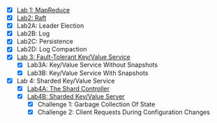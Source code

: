 
- [x] [Lab 1: MapReduce](https://github.com/suisbuds/RaftKV/blob/main/img/Lab1.png)
- [x]  [Lab2: Raft](https://github.com/suisbuds/RaftKV/blob/main/img/Lab2.png)
  - [x] Lab2A: Leader Election
  - [x] Lab2B: Log
  - [x] Lab2C: Persistence
  - [x] Lab2D: Log Compaction
- [x] [Lab 3: Fault-Tolerant Key/Value Service](https://github.com/suisbuds/RaftKV/blob/main/img/Lab3.png)
  - [x] Lab3A: Key/Value Service Without Snapshots
  - [x] Lab3B: Key/Value Service With Snapshots 
- [x] Lab 4: Sharded Key/Value Service 
  - [x] [Lab4A: The Shard Controller](https://github.com/suisbuds/RaftKV/blob/main/img/Lab4A.png)
  - [x] [Lab4B: Sharded Key/Value Server](https://github.com/suisbuds/RaftKV/blob/main/img/Lab4B.png)
    - [x] Challenge 1: Garbage Collection Of State
    - [x] Challenge 2: Client Requests During Configuration Changes
